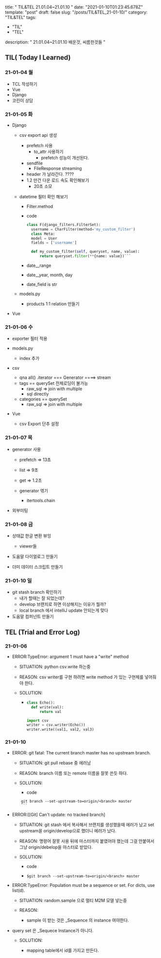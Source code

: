 title: " TIL&TEL 21.01.04~21.01.10  "
date: "2021-01-10T01:23:45.678Z"
template: "post"
draft: false
slug: "/posts/TIL&TEL_21-01-10/"
category: "TIL&TEL"
tags:

- "TIL"
- "TEL"


description: " 21.01.04~21.01.10 배운것, 씨름한것들 "

## TIL( Today I Learned)

### 21-01-04 월

- TCL 작성하기
- Vue
- Django
- 코린이 상담

### 21-01-05 화

- Django

  - csv export api 생성

    - prefetch 사용
      - to_attr 사용하기
        - prefetch 성능이 개선된다.
    - sendfile
      - FileResponse streaming 
    - header 가 날라간다. ????
    - 1.2 만건 다운 로드 속도 확인해보기
      - 20초 소모

  - datetime 필터 확인 해보기

    - Filter.method

    - code
      ```python
      class F(django_filters.FilterSet):
      	username = CharFilter(method='my_custom_filter')
      	class Meta:
      	model = User
      	fields = ['username']

        def my_custom_filter(self, queryset, name, value):
      		return queryset.filter(**{name: value})```
      ```
      
    - date__range

    - date__year, month, day 

    - date_field is str

  - models.py

    - products 1:1 relation 만들기

- Vue


### 21-01-06 수

- exporter 필터 적용

- models.py

  - index 추가

- csv

  - qna all() .iterator === Generator ====> stream 
  - tags == querySet 전체로딩이 불가능
    - raw_sql => join with multiple
    - sql directly
  - categories == querySet
    - raw_sql => join with multiple

- Vue

  - csv Export 단추 설정


### 21-01-07 목

- generator 사용

  - prefetch => 13초

  - list => 9초 

  - get => 1.2초 

  - generator 엮기

    - itertools.chain

- 외부미팅

### 21-01-08 금

- 상태값 한글 변환 뷰잉

  - viewer들 

- 도움말 다이얼로그 만들기

- 더미 데이터 스크립트 만들기


### 21-01-10 일

- git stash branch 확인하기
  - 내가 할때는 잘 되었는데? 
  - develop 브랜치로 하면 이상해지는 이유가 뭘까?
  - local branch 에서 intelliJ update 안되는게 맞다
- 도움말 컴퍼넌트 만들기

## TEL (Trial and Error Log)

### 21-01-06

- ERROR:TypeError: argument 1 must have a "write" method
  - SITUATION: python csv.write 하는중

  - REASON: csv  writer를 구현 하려면 write method 가 있는 구현체를 넣어줘야 한다. 

  - SOLUTION:

    - ```python
      class Echo():
      	def write(val):
      		return val
      
      import csv
      writer = csv.writer(Echo())
      writer.write((val1, val2, val3)
      ```


### 21-01-10

- ERROR: git fatal: The current branch master has no upstream branch.

  - SITUATION: git pull rebase 중 에러남 

  - REASON: branch 이름 또는 remote 이름을 잘못 쓴듯 하다.

  - SOLUTION:

    - code
  ```
      git branch --set-upstream-to=origin/<branch> master
      ```
  
- ERROR:[[Git] Can't update: no tracked branch]

  - SITUATION: git stash 에서 복사해서 브랜치를 생성했을때 에러가 났고 set upstream을 origin/develop으로 했더니 에러가 났다.

  - REASON: 명령어 잘못 사용 뒤에 마스터까지 붙였어야 했는데 그걸 안붙여서 그냥 origin/debelop을 마스터로 받았다. 

  - SOLUTION:

    - code
  
    - ```shell
      $git branch --set-upstream-to=origin/<branch> master
      ```
  
- ERROR:TypeError: Population must be a sequence or set. For dicts, use list(d).

  - SITUATION: random.sample 으로 멀티 M2M 모델 넣는중

  - REASON:

    - sample 이 받는 것은 _Sequence 의 instance 여야한다.
- query set 은 _Sequece Instance가 아니다.
    
  - SOLUTION:

    - mapping table에서 id를 가지고 만든다. 